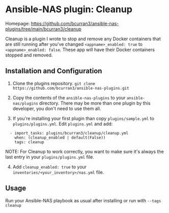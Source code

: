 # Ansible-NAS plugin: Cleanup

Homepage: <https://github.com/bcurran3/ansible-nas-plugins/tree/main/bcurran3/cleanup>

Cleanup is a plugin I wrote to stop and remove any Docker containers that are still running after you've changed `<appname>_enabled: true` to `<appname>_enabled: false`. These app will have their Docker containers stopped and removed.

## Installation and Configuration

1. Clone the plugins repository.
`git clone https://github.com/bcurran3/ansible-nas-plugins.git`

2. Copy the contents of the `ansible-nas-plugins` to your `ansible-nas/plugins` directory. There may be more than one plugin by this developer, you don't need to use them all.

3. If you're installing your first plugin than copy `plugins/sample.yml` to `plugins/plugins.yml`. Edit `plugins.yml` and add:
```
  - import_tasks: plugins/bcurran3/cleanup/cleanup.yml
    when: (cleanup_enabled | default(False))
    tags: cleanup
```
NOTE: For Cleanup to work correctly, you want to make sure it's always the last entry in your `plugins/plugins.yml` file.

4. Add `cleanup_enabled: true` to your `inventories/<your_inventory>/nas.yml` file.

## Usage

Run your Ansible-NAS playbook as usual after installing or run with `--tags cleanup`
